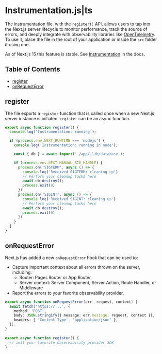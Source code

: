 # Instrumentation.js|ts 

The instrumentation file, with the `register()` API, allows users to tap into the Next.js server lifecycle to monitor performance, track the source of errors, and deeply integrate with observability libraries like [OpenTelemetry](https://opentelemetry.io/). To use it, place the file in the root of your application or inside the `src` folder if using one.

As of Next.js 15 this feature is stable. See [Instrumentation](https://nextjs.org/docs/app/building-your-application/optimizing/instrumentation) in the docs.


## Table of Contents

<!-- toc -->

- [register](#register)
- [onRequestError](#onrequesterror)

<!-- tocstop -->

## register

The file exports a `register` function that is called once when a new Next.js server instance is initiated. `register` can be an async function.

```ts
export async function register() {
  console.log('Instrumentation: running');

  if (process.env.NEXT_RUNTIME === 'nodejs') {
    console.log('Instrumentation: running in node');

    const { db } = await import('./app/_lib/database');

    if (process.env.NEXT_MANUAL_SIG_HANDLE) {
      process.on('SIGTERM', async () => {
        console.log('Received SIGTERM: cleaning up')
        // Perform your cleanup tasks here
        await db.destroy();
        process.exit(0)
      })
      process.on('SIGINT', async () => {
        console.log('Received SIGINT: cleaning up')
        // Perform your cleanup tasks here
        await db.destroy();
        process.exit(0)
      })
    }
  }
}
```

## onRequestError

Next.js has added a new `onRequestError` hook that can be used to:

- Capture important context about all errors thrown on the server, including:
  - Router: Pages Router or App Router
  - Server context: Server Component, Server Action, Route Handler, or Middleware
- Report the errors to your favorite observability provider.


```ts
export async function onRequestError(err, request, context) {
  await fetch('https://...', {
    method: 'POST',
    body: JSON.stringify({ message: err.message, request, context }),
    headers: { 'Content-Type': 'application/json' },
  });
}
 
export async function register() {
  // init your favorite observability provider SDK
}
```


